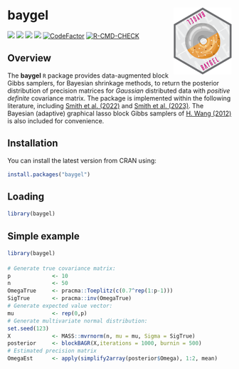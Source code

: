 
# **baygel** <a href='https://CRAN.R-project.org/package=baygel'><img src="man/figures/logo.png" align="right" height="150"/></a>

![](https://www.r-pkg.org/badges/version/baygel)
![](https://www.r-pkg.org/badges/last-release/baygel)
![](https://cranlogs.r-pkg.org/badges/baygel)
![](https://cranlogs.r-pkg.org/badges/grand-total/baygel)
[![CodeFactor](https://www.codefactor.io/repository/github/jarod-smithy/baygel/badge)](https://www.codefactor.io/repository/github/jarod-smithy/baygel)
[![R-CMD-CHECK](https://github.com/Jarod-Smithy/baygel/actions/workflows/package_build_check.yml/badge.svg)](https://github.com/Jarod-Smithy/baygel/actions/workflows/package_build_check.yml)

## Overview

The **baygel** `R` package provides data-augmented block Gibbs samplers,
for Bayesian shrinkage methods, to return the posterior distribution of
precision matrices for *Gaussian* distributed data with *positive
definite* covariance matrix. The package is implemented within the
following literature, including [Smith et
al. (2022)](https://doi.org/10.48550/arXiv.2210.16290) and [Smith et
al. (2023)](https://doi.org/10.48550/arXiv.2306.14199). The Bayesian
(adaptive) graphical lasso block Gibbs samplers of [H. Wang
(2012)](https://doi.org/10.1214/12-BA729) is also included for
convenience.

## Installation

You can install the latest version from CRAN using:

``` r
install.packages("baygel")
```

## Loading

``` r
library(baygel)
```

## Simple example

``` r
library(baygel)

# Generate true covariance matrix:
p             <- 10
n             <- 50
OmegaTrue     <- pracma::Toeplitz(c(0.7^rep(1:p-1)))
SigTrue       <- pracma::inv(OmegaTrue)
# Generate expected value vector:
mu            <- rep(0,p)
# Generate multivariate normal distribution:
set.seed(123)
X             <- MASS::mvrnorm(n, mu = mu, Sigma = SigTrue)
posterior     <- blockBAGR(X,iterations = 1000, burnin = 500)
# Estimated precision matrix
OmegaEst      <- apply(simplify2array(posterior$Omega), 1:2, mean)
```
